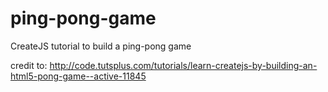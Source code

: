 ping-pong-game
==============

CreateJS tutorial to build a ping-pong game

credit to: http://code.tutsplus.com/tutorials/learn-createjs-by-building-an-html5-pong-game--active-11845




